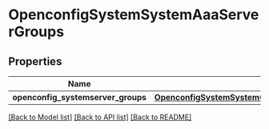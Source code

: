 # OpenconfigSystemSystemAaaServerGroups

## Properties
Name | Type | Description | Notes
------------ | ------------- | ------------- | -------------
**openconfig_systemserver_groups** | [**OpenconfigSystemSystemOpenconfigsystemsystemAaaServergroups**](OpenconfigSystemSystemOpenconfigsystemsystemAaaServergroups.md) |  | [optional] 

[[Back to Model list]](../README.md#documentation-for-models) [[Back to API list]](../README.md#documentation-for-api-endpoints) [[Back to README]](../README.md)


